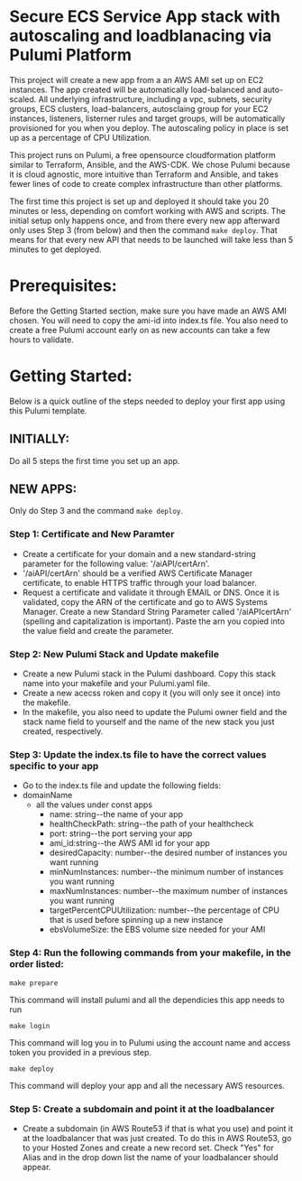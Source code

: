 # Secure ECS Service App stack with autoscaling and loadblanacing via Pulumi Platform

This project will create a new app from a an AWS AMI set up on EC2 instances.
The app created will be automatically load-balanced and auto-scaled. All
underlying infrastructure, including a vpc, subnets, security groups, ECS clusters, load-balancers,
autosclaing group for your EC2 instances, listeners, listerner rules and target groups, will be
automatically provisioned for you when you deploy. The autoscaling policy in place is set up as a
percentage of CPU Utilization.

This project runs on Pulumi, a free opensource cloudformation platform similar to Terraform,
Ansible, and the AWS-CDK. We chose Pulumi because it is cloud agnostic, more intuitive than Terraform
and Ansible, and takes fewer lines of code to create complex infrastructure than other platforms.

The first time this project is set up and deployed it should take you 20 minutes or less, depending on
comfort working with AWS and scripts. The initial setup only happens once, and from there every new app
afterward only uses Step 3 (from below) and then the command `make deploy`. That means for that every
new API that needs to be launched will take less than 5 minutes to get deployed.

# Prerequisites:
Before the Getting Started section, make sure you have made an AWS AMI chosen.
You will need to copy the ami-id into index.ts file.
You also need to create a free
Pulumi account early on as new accounts can take a few hours to validate.

# Getting Started:
Below is a quick outline of the steps needed to deploy your first app using this Pulumi template.

## INITIALLY:
Do all 5 steps the first time you set up an app.
## NEW APPS:
Only do Step 3 and the command `make deploy`.

### Step 1: Certificate and New Paramter
- Create a certificate for your domain and a new standard-string parameter for the following value: '/aiAPI/certArn'.
- '/aiAPI/certArn' should be a verified AWS Certificate Manager certificate, to enable HTTPS traffic through your
load balancer.
- Request a certificate and validate it through EMAIL or DNS. Once it is validated, copy the ARN of the
certificate and go to AWS Systems Manager. Create a new Standard String Parameter called '/aiAPIcertArn' (spelling
and capitalization is important). Paste the arn you copied into the value field and create the parameter.

### Step 2: New Pulumi Stack and Update makefile
- Create a new Pulumi stack in the Pulumi dashboard. Copy this stack name into your makefile and your Pulumi.yaml file.
- Create a new acecss roken and copy it (you will only see it once) into the makefile.
- In the makefile, you also need to update the Pulumi owner field and the stack name field to yourself and the name
of the new stack you just created, respectively.

### Step 3: Update the index.ts file to have the correct values specific to your app
- Go to the index.ts file and update the following fields: 
-  domainName
    - all the values under const apps
        - name: string--the name of your app
        - healthCheckPath: string--the path of your healthcheck
        - port: string--the port serving your app
        - ami_id:string--the AWS AMI id for your app
        - desiredCapacity: number--the desired number of instances you want running
        - minNumInstances: number--the minimum number of instances you want running
        - maxNumInstances: number--the maximum number of instances you want running
        - targetPercentCPUUtilization: number--the percentage of CPU that is used before spinning up a new instance
        - ebsVolumeSize: the EBS volume size needed for your AMI

### Step 4: Run the following commands from your makefile, in the order listed:
```
make prepare
```
This command will install pulumi and all the dependicies this app needs to run
```
make login
```
This command will log you in to Pulumi using the account name and access token you provided in a previous step. 
```
make deploy
```
This command will deploy your app and all the necessary AWS resources.

### Step 5: Create a subdomain and point it at the loadbalancer
- Create a subdomain (in AWS Route53 if that is what you use) and point it at the loadbalancer that was just created.
To do this in AWS Route53, go to your Hosted Zones and create a new record set. Check "Yes" for Alias and in the drop down
list the name of your loadbalancer should appear.